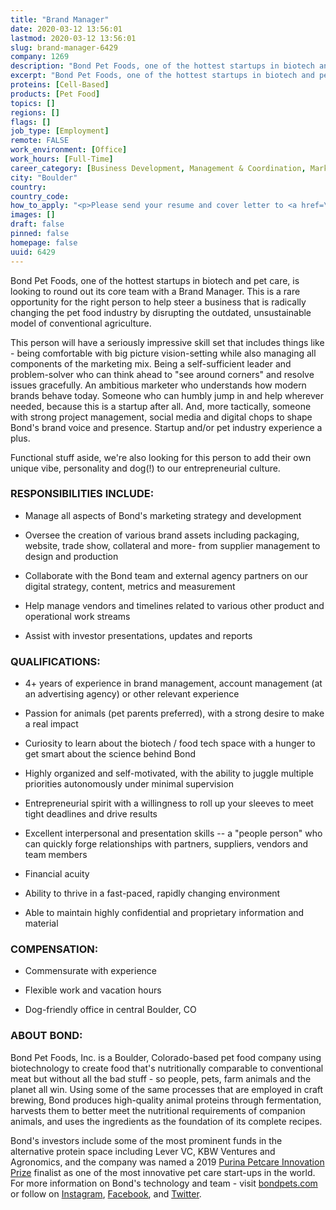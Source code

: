 ```yaml
---
title: "Brand Manager"
date: 2020-03-12 13:56:01
lastmod: 2020-03-12 13:56:01
slug: brand-manager-6429
company: 1269
description: "Bond Pet Foods, one of the hottest startups in biotech and pet care, is looking to round out its core team with a Brand Manager. This is a rare opportunity for the right person to help steer a business that is radically changing the pet food industry by disrupting the outdated, unsustainable model of conventional agriculture."
excerpt: "Bond Pet Foods, one of the hottest startups in biotech and pet care, is looking to round out its core team with a Brand Manager. This is a rare opportunity for the right person to help steer a business that is radically changing the pet food industry by disrupting the outdated, unsustainable model of conventional agriculture."
proteins: [Cell-Based]
products: [Pet Food]
topics: []
regions: []
flags: []
job_type: [Employment]
remote: FALSE
work_environment: [Office]
work_hours: [Full-Time]
career_category: [Business Development, Management & Coordination, Marketing & Communications]
city: "Boulder"
country: 
country_code: 
how_to_apply: "<p>Please send your resume and cover letter to <a href=\"mailto:jobs@bondpets.com\">jobs@bondpets.com</a></p>"
images: []
draft: false
pinned: false
homepage: false
uuid: 6429
---
```

Bond Pet Foods, one of the hottest startups in biotech and pet care, is
looking to round out its core team with a Brand Manager. This is a rare
opportunity for the right person to help steer a business that is
radically changing the pet food industry by disrupting the outdated,
unsustainable model of conventional agriculture.

This person will have a seriously impressive skill set that includes
things like - being comfortable with big picture vision-setting while
also managing all components of the marketing mix. Being a
self-sufficient leader and problem-solver who can think ahead to "see
around corners" and resolve issues gracefully. An ambitious marketer who
understands how modern brands behave today. Someone who can humbly jump
in and help wherever needed, because this is a startup after all. And,
more tactically, someone with strong project management, social media
and digital chops to shape Bond's brand voice and presence. Startup
and/or pet industry experience a plus.

Functional stuff aside, we're also looking for this person to add their
own unique vibe, personality and dog(!) to our entrepreneurial culture.

### RESPONSIBILITIES INCLUDE:

-   Manage all aspects of Bond's marketing strategy and development

-   Oversee the creation of various brand assets including packaging,
    website, trade show, collateral and more- from supplier management
    to design and production

-   Collaborate with the Bond team and external agency partners on our
    digital strategy, content, metrics and measurement

-   Help manage vendors and timelines related to various other product
    and operational work streams

-   Assist with investor presentations, updates and reports

### QUALIFICATIONS:

-   4+ years of experience in brand management, account management (at
    an advertising agency) or other relevant experience

-   Passion for animals (pet parents preferred), with a strong desire to
    make a real impact

-   Curiosity to learn about the biotech / food tech space with a hunger
    to get smart about the science behind Bond

-   Highly organized and self-motivated, with the ability to juggle
    multiple priorities autonomously under minimal supervision

-   Entrepreneurial spirit with a willingness to roll up your sleeves to
    meet tight deadlines and drive results

-   Excellent interpersonal and presentation skills -- a "people person"
    who can quickly forge relationships with partners, suppliers,
    vendors and team members

-   Financial acuity

-   Ability to thrive in a fast-paced, rapidly changing environment

-   Able to maintain highly confidential and proprietary information and
    material

### COMPENSATION:

-   Commensurate with experience

-   Flexible work and vacation hours

-   Dog-friendly office in central Boulder, CO

### ABOUT BOND:

Bond Pet Foods, Inc. is a Boulder, Colorado-based pet food company using
biotechnology to create food that's nutritionally comparable to
conventional meat but without all the bad stuff - so people, pets, farm
animals and the planet all win. Using some of the same processes that
are employed in craft brewing, Bond produces high-quality animal
proteins through fermentation, harvests them to better meet the
nutritional requirements of companion animals, and uses the ingredients
as the foundation of its complete recipes.

Bond's investors include some of the most prominent funds in the
alternative protein space including Lever VC, KBW Ventures and
Agronomics, and the company was named a 2019 [Purina Petcare Innovation
Prize](http://newscenter.purina.com/2019-01-30-Five-Pet-Care-Startups-Chosen-For-Purina-Pet-Care-Innovation-Prize)
finalist as one of the most innovative pet care start-ups in the world.
For more information on Bond's technology and team - visit
[bondpets.com](https://www.bondpets.com/) or follow on
[Instagram](https://www.instagram.com/bondpetfoods/),
[Facebook](https://www.facebook.com/bondpetfoods/), and
[Twitter](https://twitter.com/bondpetfoods).
